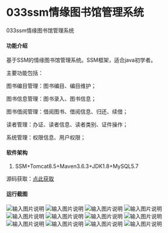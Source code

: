 # 033ssm情缘图书馆管理系统
033ssm情缘图书馆管理系统


#### 功能介绍
基于SSM的情缘图书馆管理系统。SSM框架，适合java初学者。

主要功能包括：

图书编目管理：图书编目、编目维护；

图书信息管理：图书录入、图书信息；

图书借阅管理：借阅图书、借阅信息、归还、续借；

读者管理：办证、读者信息、读者类别、证件操作；

系统管理：权限信息、用户权限；

#### 软件架构
1. SSM+Tomcat8.5+Maven3.6.3+JDK1.8+MySQL5.7

源码获取：[点此获取](http://www.shuyue.fun/index.php?type=productinfo&id=134)

#### 运行截图
![输入图片说明](https://images.gitee.com/uploads/images/2021/0315/215619_84beeaca_863230.png "屏幕截图.png")
![输入图片说明](https://images.gitee.com/uploads/images/2021/0315/215629_92999acc_863230.png "屏幕截图.png")
![输入图片说明](https://images.gitee.com/uploads/images/2021/0315/215725_c114f516_863230.jpeg "20210223233117_55175.jpg")
![输入图片说明](https://images.gitee.com/uploads/images/2021/0315/215752_016f38dc_863230.png "屏幕截图.png")
![输入图片说明](https://images.gitee.com/uploads/images/2021/0315/215808_fdbe7495_863230.png "屏幕截图.png")
![输入图片说明](https://images.gitee.com/uploads/images/2021/0315/215822_bc3e0ffd_863230.png "屏幕截图.png")
![输入图片说明](https://images.gitee.com/uploads/images/2021/0315/215837_71bae4fa_863230.png "屏幕截图.png")
![输入图片说明](https://images.gitee.com/uploads/images/2021/0315/215851_4030a994_863230.png "屏幕截图.png")
![输入图片说明](https://images.gitee.com/uploads/images/2021/0315/215905_97afd5bf_863230.png "屏幕截图.png")
![输入图片说明](https://images.gitee.com/uploads/images/2021/0315/215918_0ef73a13_863230.png "屏幕截图.png")
![输入图片说明](https://images.gitee.com/uploads/images/2021/0315/215928_6312abff_863230.png "屏幕截图.png")
![输入图片说明](https://images.gitee.com/uploads/images/2021/0315/215939_799e5b66_863230.png "屏幕截图.png")
